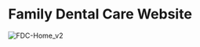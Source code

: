 # Family Dental Care Website

![FDC-Home_v2](https://user-images.githubusercontent.com/54796542/70141878-3f3ca300-1698-11ea-8a81-fb370d0d60ec.jpg)

